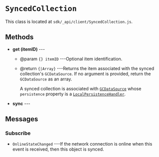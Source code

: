 # `SyncedCollection`

This class is located at `sdk/_api/client/SyncedCollection.js`.

## Methods

* __get (itemID)__ ---
	* @param `{} itemID` ---Optional item identification.
	* @return `{|Array}` ---Returns the item associated with
      the synced collection's `GCDataSource`. If no argument
      is provided, return the `GCDataSource` as an array.
	  
	  A synced collection is associated with
	  [<code>GCDataSource</code>](./gc-gcdatasource.html)
	  whose `persistence` property is a [<code>LocalPersistenceHandler</code>](./squill-models-persistence-localpersistencehandler.html).

* __sync__ ---

## Messages

### Subscribe

* `OnlineStateChanged` ---If the network connection is
  online when this event is received, then this object is synced.

